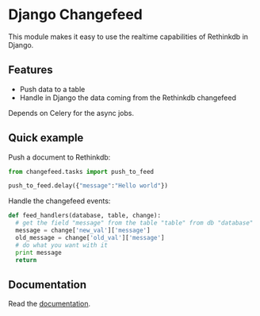 Django Changefeed
=================

This module makes it easy to use the realtime capabilities of Rethinkdb in Django.

Features
--------

- Push data to a table
- Handle in Django the data coming from the Rethinkdb changefeed

Depends on Celery for the async jobs.

Quick example
-------------

Push a document to Rethinkdb:

  ```python
from changefeed.tasks import push_to_feed

push_to_feed.delay({"message":"Hello world"})
  ```
Handle the changefeed events:
  
  ```python
def feed_handlers(database, table, change):
	# get the field "message" from the table "table" from db "database"
	message = change['new_val']['message']
	old_message = change['old_val']['message']
	# do what you want with it
	print message
	return
  ```

Documentation
-------------

Read the [documentation](http://django-changefeed.readthedocs.io/en/latest/).
